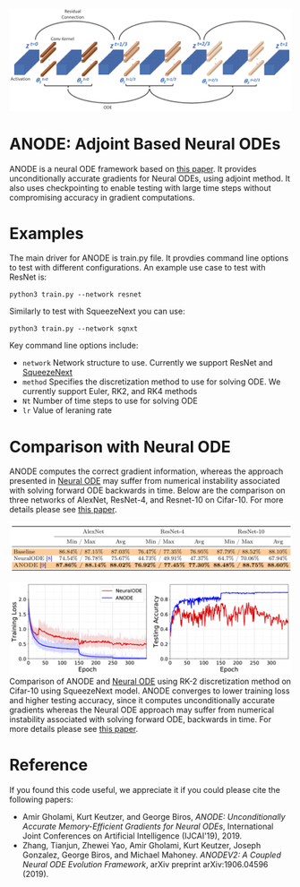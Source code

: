 ![ANODE](misc/anode.png)   



# ANODE: Adjoint Based Neural ODEs
ANODE is a neural ODE framework based on [this paper](https://arxiv.org/pdf/1902.10298.pdf).
It provides unconditionally accurate gradients for Neural ODEs, using adjoint method. It also
uses checkpointing to enable testing with large time steps without compromising accuracy in gradient computations.




# Examples
The main driver for ANODE is train.py file. It provdies command line options to test with different configurations.
An example use case to test with ResNet is:

```
python3 train.py --network resnet
```

Similarly to test with SqueezeNext you can use:

```
python3 train.py --network sqnxt
```

Key command line options include:

- `network` Network structure to use. Currently we support ResNet and [SqueezeNext](https://github.com/amirgholami/SqueezeNext)
- `method` Specifies the discretization method to use for solving ODE. We currently support Euler, RK2, and RK4 methods
- `Nt` Number of time steps to use for solving ODE
- `lr` Value of leraning rate


# Comparison with Neural ODE
ANODE computes the correct gradient information, whereas the approach presented in [Neural ODE](https://arxiv.org/pdf/1806.07366.pdf)
may suffer from numerical instability associated with solving forward ODE backwards in time. Below are the comparison
on three networks of AlexNet, ResNet-4, and Resnet-10 on Cifar-10. For more details please see [this paper](https://arxiv.org/pdf/1902.10298.pdf).



![ANODE](misc/comparison.png)   

![ANODE](misc/sqnxt_rk2.png)   
Comparison of ANODE and [Neural ODE](https://arxiv.org/abs/1806.07366) using RK-2 discretization method on Cifar-10 using SqueezeNext model.
ANODE converges to lower training loss and higher testing accuracy, since it computes unconditionally accurate gradients whereas
the Neural ODE approach may suffer from numerical instability associated with solving forward ODE, backwards in time.
For more details please see [this paper](https://arxiv.org/pdf/1902.10298.pdf).


# Reference
If you found this code useful, we appreciate it if you could please cite the following papers:

- Amir Gholami, Kurt Keutzer, and George Biros, *ANODE: Unconditionally Accurate Memory-Efficient Gradients for Neural ODEs*, International Joint Conferences on Artificial Intelligence (IJCAI'19), 2019.
- Zhang, Tianjun, Zhewei Yao, Amir Gholami, Kurt Keutzer, Joseph Gonzalez, George Biros, and Michael Mahoney. *ANODEV2: A Coupled Neural ODE Evolution Framework*, arXiv preprint arXiv:1906.04596 (2019).

